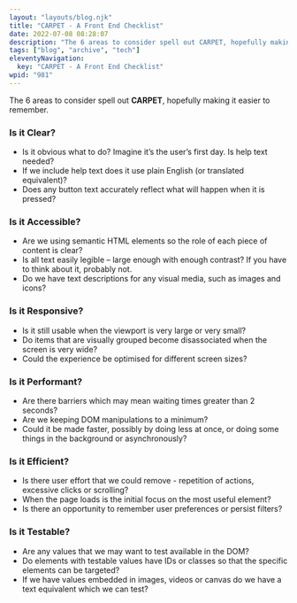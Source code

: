 ```yaml
---
layout: "layouts/blog.njk"
title: "CARPET - A Front End Checklist"
date: 2022-07-08 08:28:07
description: "The 6 areas to consider spell out CARPET, hopefully making it easier to remember"
tags: ["blog", "archive", "tech"]
eleventyNavigation:
  key: "CARPET - A Front End Checklist"
wpid: "981"
---
```


<p>The 6 areas to consider spell out <strong>CARPET</strong>, hopefully making it easier to remember.</p>

<h3 id="Is-it-Clear?"><strong>Is it Clear?</strong></h3>

<ul><li>Is it obvious what to do? Imagine it’s the user’s first day. Is help text needed?</li><li>If we include help text does it use plain English (or translated equivalent)?</li><li>Does any button text accurately reflect what will happen when it is pressed?</li></ul>

<h3 id="Is-it-Accessible?"><strong>Is it Accessible?</strong></h3>

<ul><li>Are we using semantic HTML elements so the role of each piece of content is clear?</li><li>Is all text easily legible – large enough with enough contrast? If you have to think about it, probably not.</li><li>Do we have text descriptions for any visual media, such as images and icons?</li></ul>

<h3 id="Is-it-Responsive?"><strong>Is it Responsive?</strong></h3>

<ul><li>Is it still usable when the viewport is very large or very small?</li><li>Do items that are visually grouped become disassociated when the screen is very wide?</li><li>Could the experience be optimised for different screen sizes?</li></ul>

<h3 id="Is-it-Performant?"><strong>Is it Performant?</strong></h3>

<ul><li>Are there barriers which may mean waiting times greater than 2 seconds?</li><li>Are we keeping DOM manipulations to a minimum?</li><li>Could it be made faster, possibly by doing less at once, or doing some things in the background or asynchronously?</li></ul>

<h3 id="Is-it-Efficient?"><strong>Is it Efficient?</strong></h3>

<ul><li>Is there user effort that we could remove - repetition of actions, excessive clicks or scrolling?</li><li>When the page loads is the initial focus on the most useful element?</li><li>Is there an opportunity to remember user preferences or persist filters?</li></ul>

<h3 id="Is-it-Testable?"><strong>Is it Testable?</strong></h3>

<ul><li>Are any values that we may want to test available in the DOM?</li><li>Do elements with testable values have IDs or classes so that the specific elements can be targeted?</li><li>If we have values embedded in images, videos or canvas do we have a text equivalent which we can test?</li></ul>

<p></p>

<p></p>
